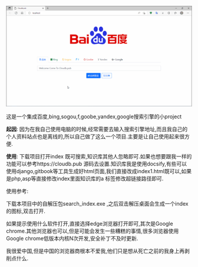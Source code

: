![myweb](README.assets/myweb.gif)

这是一个集成百度,bing,sogou,f,goobe,yandex,google搜索引擎的小project

**起因**: 因为在我自己使用电脑的时候,经常需要去输入搜索引擎地址,而且我自己的个人资料站点也是离线的,所以自己做了这么一个项目.主要是让自己使用起来很方便.

**使用**: 下载项目打开index 既可搜索,知识库其他人忽略即可.如果也想要跟我一样的功能可以参考https://cloudb.pub 源码去设置.知识库我是使用docsify,有些可以使用django,gitbook等工具生成好html页面,我们直接改成index1.html既可以,如果是php,asp等直接修改index里面知识库的a 标签修改超链接路径即可. 





使用参考:

下载本项目中的自解压包search_index.exe ,之后双击解压桌面会生成一个index 的图标,双击打开.



如果提示使用什么软件打开,直接选择edge浏览器打开即可,其次是Google chrome.其他浏览器也可以,但是可能会发生一些糟糕的事情,很多浏览器使用Google chrome低版本内核N次开发,安全补丁不及时更新.

我很爱中国,但是中国的浏览器商根本不爱我,他们只是想从死亡之前的我身上再剥削点什么.